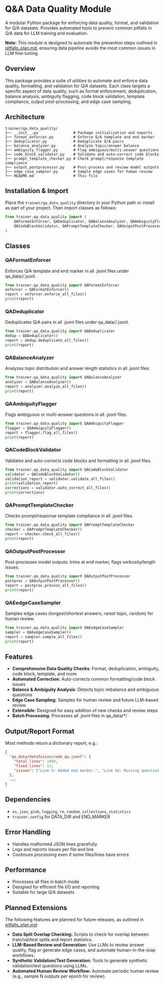 # Q&A Data Quality Module

A modular Python package for enforcing data quality, format, and validation for Q/A datasets. Provides automated tools to prevent common pitfalls in Q/A data for LLM training and evaluation.

**Note:** This module is designed to automate the prevention steps outlined in [pitfalls_plan.md](../../pitfalls_plan.md), ensuring data pipeline avoids the most common issues in LLM fine-tuning.

## Overview

This package provides a suite of utilities to automate and enforce data quality, formatting, and validation for Q/A datasets. Each class targets a specific aspect of data quality, such as format enforcement, deduplication, balance analysis, ambiguity flagging, code block validation, template compliance, output post-processing, and edge case sampling.

## Architecture

```
trainer/qa_data_quality/
├── __init__.py                # Package initialization and exports
├── format_enforcer.py         # Enforce Q/A template and end marker
├── deduplicator.py            # Deduplicate Q/A pairs
├── balance_analyzer.py        # Analyze topic/answer balance
├── ambiguity_flagger.py       # Flag ambiguous/multi-answer questions
├── code_block_validator.py    # Validate and auto-correct code blocks
├── prompt_template_checker.py # Check prompt/response template compliance
├── output_postprocessor.py    # Post-process and review model outputs
├── edge_case_sampler.py       # Sample edge cases for human review
└── README.md                  # This file
```

## Installation & Import

Place the `trainer/qa_data_quality` directory in your Python path or install as part of your project. Then import classes as follows:

```python
from trainer.qa_data_quality import (
    QAFormatEnforcer, QADeduplicator, QABalanceAnalyzer, QAAmbiguityFlagger,
    QACodeBlockValidator, QAPromptTemplateChecker, QAOutputPostProcessor, QAEedgeCaseSampler
)
```

## Classes

### QAFormatEnforcer
Enforces Q/A template and end marker in all .jsonl files under qa_data/*/*.jsonl.

```python
from trainer.qa_data_quality import QAFormatEnforcer
enforcer = QAFormatEnforcer()
report = enforcer.enforce_all_files()
print(report)
```

### QADeduplicator
Deduplicates Q/A pairs in all .jsonl files under qa_data/*/*.jsonl.

```python
from trainer.qa_data_quality import QADeduplicator
dedup = QADeduplicator()
report = dedup.deduplicate_all_files()
print(report)
```

### QABalanceAnalyzer
Analyzes topic distribution and answer length statistics in all .jsonl files.

```python
from trainer.qa_data_quality import QABalanceAnalyzer
analyzer = QABalanceAnalyzer()
report = analyzer.analyze_all_files()
print(report)
```

### QAAmbiguityFlagger
Flags ambiguous or multi-answer questions in all .jsonl files.

```python
from trainer.qa_data_quality import QAAmbiguityFlagger
flagger = QAAmbiguityFlagger()
report = flagger.flag_all_files()
print(report)
```

### QACodeBlockValidator
Validates and auto-corrects code blocks and formatting in all .jsonl files.

```python
from trainer.qa_data_quality import QACodeBlockValidator
validator = QACodeBlockValidator()
validation_report = validator.validate_all_files()
print(validation_report)
corrections = validator.auto_correct_all_files()
print(corrections)
```

### QAPromptTemplateChecker
Checks prompt/response template compliance in all .jsonl files.

```python
from trainer.qa_data_quality import QAPromptTemplateChecker
checker = QAPromptTemplateChecker()
report = checker.check_all_files()
print(report)
```

### QAOutputPostProcessor
Post-processes model outputs: trims at end marker, flags verbosity/length issues.

```python
from trainer.qa_data_quality import QAOutputPostProcessor
postproc = QAOutputPostProcessor()
report = postproc.process_all_files()
print(report)
```

### QAEedgeCaseSampler
Samples edge cases (longest/shortest answers, rarest topic, random) for human review.

```python
from trainer.qa_data_quality import QAEedgeCaseSampler
sampler = QAEedgeCaseSampler()
report = sampler.sample_all_files()
print(report)
```

## Features

- **Comprehensive Data Quality Checks**: Format, deduplication, ambiguity, code block, template, and more
- **Automated Correction**: Auto-corrects common formatting/code block issues
- **Balance & Ambiguity Analysis**: Detects topic imbalance and ambiguous questions
- **Edge Case Sampling**: Samples for human review and future LLM-based review
- **Extensible**: Designed for easy addition of new checks and review steps
- **Batch Processing**: Processes all .jsonl files in qa_data/*/

## Output/Report Format

Most methods return a dictionary report, e.g.:

```json
{
  "qa_data/datafusion/code_qa.jsonl": {
    "total_lines": 1000,
    "fixed_lines": 12,
    "issues": ["Line 5: Added end marker.", "Line 42: Missing question or answer."]
  },
  ...
}
```

## Dependencies

- `os`, `json`, `glob`, `logging`, `re`, `random`, `collections`, `statistics`
- `trainer.config` for DATA_DIR and END_MARKER

## Error Handling

- Handles malformed JSON lines gracefully
- Logs and reports issues per file and line
- Continues processing even if some files/lines have errors

## Performance

- Processes all files in batch mode
- Designed for efficient file I/O and reporting
- Suitable for large Q/A datasets 

## Planned Extensions

The following features are planned for future releases, as outlined in [pitfalls_plan.md](../../pitfalls_plan.md):

- **Data Split Overlap Checking:** Scripts to check for overlap between train/val/test splits and report statistics.
- **LLM-Based Review and Generation:** Use LLMs to review answer quality, flag or generate edge cases, and automate human-in-the-loop workflows.
- **Synthetic Validation/Test Generation:** Tools to generate synthetic validation/test questions using LLMs.
- **Automated Human Review Workflow:** Automate periodic human review (e.g., sample N outputs per epoch for review). 